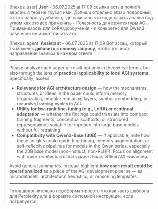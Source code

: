 >[!nexus_user] **User** - 06.07.2025 at 17:09
> ссылки есть в полной версии. я тебя не грузил ими. Допиши отдельно абзац подробный, я его к запросу добавлю, где написано что надо делать анализ под углом как это все применять - Полезность для архитектуры AGI, Применимость для LoRA/дообучения - и конкретно для Qwen3-base если он может писать это.
<!-- UID: e59a7fc4-ba08-47ac-8f52-8dc2f951f3a7 -->




>[!nexus_agent] **Assistant** - 06.07.2025 at 17:09
> Вот абзац, который ты можешь **добавить к своему запросу**, чтобы уточнить направление анализа в каждом ответе:
> 
> ---
> 
> Please analyze each paper or result not only in theoretical terms, but also through the lens of **practical applicability to local AGI systems**. Specifically, assess:
> 
> - **Relevance for AGI architecture design** — how the mechanisms, structures, or ideas in the paper could inform memory organization, modular reasoning layers, symbolic embedding, or recursive learning cycles in AGI.
> - **Utility for low-rank fine-tuning (e.g., LoRA) or continual adaptation** — whether the findings could translate into compact training fragments, conceptual scaffolds, or structured representations suitable for injection into large base models without full retraining.
> - **Compatibility with Qwen3-Base (30B)** — if applicable, note how these insights could guide fine-tuning, memory augmentation, or self-reflective pipelines for models in the Qwen series, especially the 30B base model (non-instruct, non-RLHF). Focus on alignment with open architectures that support local, offline AGI reasoning.
> 
> Avoid general summaries. Instead, highlight **how each result could be operationalized** as a piece of the AGI development pipeline — as microdatasets, architectural heuristics, or reasoning templates.
> 
> ---
> 
> Готов дополнительно переформатировать это как часть шаблона для Perplexity или в формате системной инструкции, если потребуется.
<!-- UID: 2632e005-8db7-41d7-be11-b928553e9c7b -->